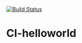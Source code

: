 [![Build Status](https://travis-ci.org/Radoslaw-K/CI-helloworld.svg?branch=master)](https://travis-ci.org/Radoslaw-K/CI-helloworld)
# CI-helloworld
